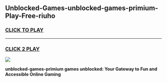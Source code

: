 
## Unblocked-Games-unblocked-games-primium-Play-Free-riuho
<h3>
<a href="https://premium76.site?title=unblocked-games-primium&ref=10A">CLICK TO PLAY</a></h3>
<hr>

<h3>
<a href="https://premium76.site?title=unblocked-games-primium&ref=10A">CLICK 2 PLAY</a>
  
</h3>

<a href="https://premium76.site?title=unblocked-games-primium&ref=10A"><img src="https://clearcache.store/games.png"></a>


**unblocked-games-primium games unblocked: Your Gateway to Fun and Accessible Online Gaming**
